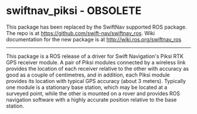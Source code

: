 # swiftnav_piksi - OBSOLETE

This package has been replaced by the SwiftNav supported  ROS package. The repo
is at https://github.com/swift-nav/swiftnav_ros. Wiki documentation for the new
package is at http://wiki.ros.org/swiftnav_ros

---

This package is a ROS release of a driver for Swift Navigation's Piksi RTK GPS receiver module.
A pair of Piksi modules connected by a wireless link provides the location of each receiver
relative to the other with accuracy as good as a couple of centimetres, and in addition,
each Piksi module provides its location with typical GPS accuracy (about 3 meters).
Typically one module is a stationary base station, which may be located at a surveyed point,
while the other is mounted on a rover and provides ROS navigation software with a highly
accurate position relative to the base station.

